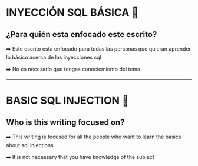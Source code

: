 # INYECCIÓN SQL BÁSICA 💉

## ¿Para quién esta enfocado este escrito? 

➡️ Este escrito esta enfocado para todas las personas que quieran aprender lo básico acerca de las inyecciones sql

➡️ No es necesarío que tengas conociemiento del tema


-----------------------------------------------------------------------------------------------------------------------

# BASIC SQL INJECTION 💉

## Who is this writing focused on?

➡️ This writing is focused for all the people who want to learn the basics about sql injections

➡️ It is not necessary that you have knowledge of the subject

